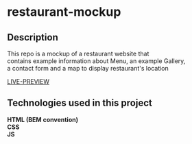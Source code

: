 # restaurant-mockup

## Description

This repo is a mockup of a restaurant website that  
contains example information about Menu, an example Gallery,  
a contact form and a map to display restaurant's location

[LIVE-PREVIEW](monsy99.github.io/restaurant-mockup)

## Technologies used in this project
__HTML (BEM convention)__<br/>
__CSS__<br/>
__JS__<br/>

